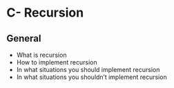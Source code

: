 # C- Recursion
## General
* What is recursion
* How to implement recursion
* In what situations you should implement recursion
* In what situations you shouldn’t implement recursion
